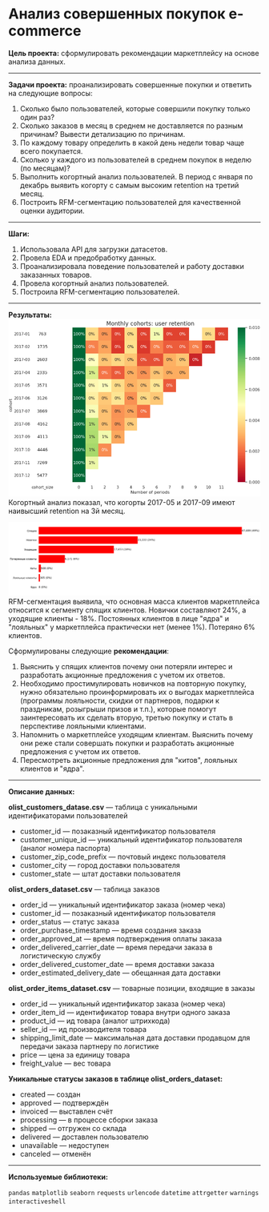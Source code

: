 # Анализ совершенных покупок e-commerce

**Цель проекта:** сформулировать рекомендации маркетплейсу на основе анализа данных.

<hr>

**Задачи проекта:** проанализировать совершенные покупки и ответить на следующие вопросы:
1. Сколько было пользователей, которые совершили покупку только один раз?
2. Сколько заказов в месяц в среднем не доставляется по разным причинам? Вывести детализацию по причинам.
3. По каждому товару определить в какой день недели товар чаще всего покупается.
4. Сколько у каждого из пользователей в среднем покупок в неделю (по месяцам)?
5. Выполнить когортный анализ пользователей. В период с января по декабрь выявить когорту с самым высоким retention на третий месяц.
6. Построить RFM-сегментацию пользователей для качественной оценки аудитории.

<hr>

**Шаги:**
1. Использовала API для загрузки датасетов.
2. Провела EDA и предобработку данных.
3. Проанализировала поведение пользователей и работу доставки заказанных товаров.
5. Провела когортный анализ пользователей.
6. Построила RFM-сегментацию пользователей.

<hr>

**Результаты:** 
![Результаты когортного анализа](cohort_analysis.png)
Когортный анализ показал, что когорты 2017-05 и 2017-09 имеют наивысший retention на 3й месяц.

</div>

![Результаты RFM-сегментации](RFM_segmentation.png)
RFM-сегментация выявила, что основная масса клиентов маркетплейса относится к сегменту спящих клиентов. Новички составляют 24%, а уходящие клиенты - 18%. Постоянных клиентов в лице "ядра" и "лояльных" у маркетплейса практически нет (менее 1%). Потеряно 6% клиентов.

</div>
  
Сформулированы следующие **рекомендации**:
1. Выяснить у спящих клиентов почему они потеряли интерес и разработать акционные предложения с учетом их ответов.
2. Необходимо простимулировать новичков на повторную покупку, нужно обязательно проинформировать их о выгодах маркетплейса (программы лояльности, скидки от партнеров, подарки к праздникам, розыгрыши призов и т.п.), которые помогут заинтересовать их сделать вторую, третью покупку и стать в перспективе лояльными клиентами.
3. Напомнить о маркетплейсе уходящим клиентам. Выяснить почему они реже стали совершать покупки и разработать акционные предложения с учетом их ответов.
4. Пересмотреть акционные предложения для "китов", лояльных клиентов и "ядра".

<hr>

**Описание данных:**

**olist_customers_datase.csv** — таблица с уникальными идентификаторами пользователей

- customer_id — позаказный идентификатор пользователя
- customer_unique_id — уникальный идентификатор пользователя (аналог номера паспорта)
- customer_zip_code_prefix — почтовый индекс пользователя
- customer_city — город доставки пользователя
- customer_state — штат доставки пользователя

**olist_orders_dataset.csv** — таблица заказов

- order_id — уникальный идентификатор заказа (номер чека)
- customer_id — позаказный идентификатор пользователя
- order_status — статус заказа
- order_purchase_timestamp — время создания заказа
- order_approved_at — время подтверждения оплаты заказа
- order_delivered_carrier_date — время передачи заказа в логистическую службу
- order_delivered_customer_date — время доставки заказа
- order_estimated_delivery_date — обещанная дата доставки

**olist_order_items_dataset.csv** — товарные позиции, входящие в заказы

- order_id — уникальный идентификатор заказа (номер чека)
- order_item_id — идентификатор товара внутри одного заказа
- product_id — ид товара (аналог штрихкода)
- seller_id — ид производителя товара
- shipping_limit_date — максимальная дата доставки продавцом для передачи заказа партнеру по логистике
- price — цена за единицу товара
- freight_value — вес товара

**Уникальные статусы заказов в таблице olist_orders_dataset:**

- created — создан
- approved — подтверждён
- invoiced — выставлен счёт
- processing — в процессе сборки заказа
- shipped — отгружен со склада
- delivered — доставлен пользователю
- unavailable — недоступен
- canceled — отменён

<hr>

**Используемые библиотеки:**

`pandas` `matplotlib` `seaborn` `requests` `urlencode` `datetime` `attrgetter` `warnings` `interactiveshell`
